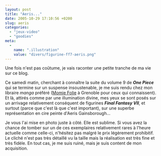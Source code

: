 ```yaml
---
layout: post
title: "Aeris..."
date: 2005-10-29 17:10:56 +0200
slug: aeris
categories:
  - "jeux-video"
  - "goodies"
meta:
  -
    name: ".illustration"
    value: "divers/figurine-ff7-aeris.png"
---
```


Une fois n'est pas coûtume, je vais raconter une petite tranche de ma vie sur ce blog.

Ce samedi matin, cherchant à connaître la suite du volume 9 de **_One Piece_** qui se termine sur un suspense insoustenable, je me suis rendu chez mon libraire _manga_ préféré ([Momie Folie](http://www.momiefolie.com/) à Grenoble pour ceux qui connaissent). Et là, attirés comme par une illumination divine, mes yeux se sont posés sur un arrivage relativement conséquent de figurines **_Final Fantasy VII_**, et surtout (parce que c'est là que c'est important), sur une superbe représentation en cire peinte d'Aeris Gainsborough...

Je vous l'ai mise en photo juste à côté. Elle est sublime. Si vous avez la chance de tomber sur un de ces exemplaires relativement rares à l'heure actuelle comme celle-ci, n'hésitez pas malgré le prix légèrement prohibitif. Le cliché n'est pas très détaillé vu la taille mais la réalisation est très fine et très fidèle. En tout cas, je me suis ruiné, mais je suis content de mon acquisition.